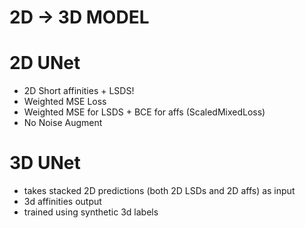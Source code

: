 # 2D -> 3D MODEL

# 2D UNet
* 2D Short affinities + LSDS!
* Weighted MSE Loss 
* Weighted MSE for LSDS + BCE for affs (ScaledMixedLoss)
* No Noise Augment

# 3D UNet 
* takes stacked 2D predictions (both 2D LSDs and 2D affs) as input
* 3d affinities output
* trained using synthetic 3d labels